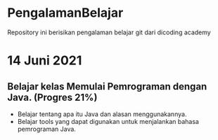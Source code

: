 # PengalamanBelajar
Repository ini berisikan pengalaman belajar git dari dicoding academy


14 Juni 2021
==
Belajar kelas Memulai Pemrograman dengan Java. (Progres 21%)
--
* Belajar tentang apa itu Java dan alasan menggunakannya.
* Belajar tools yang dapat digunakan untuk menjalankan bahasa pemrograman Java.
